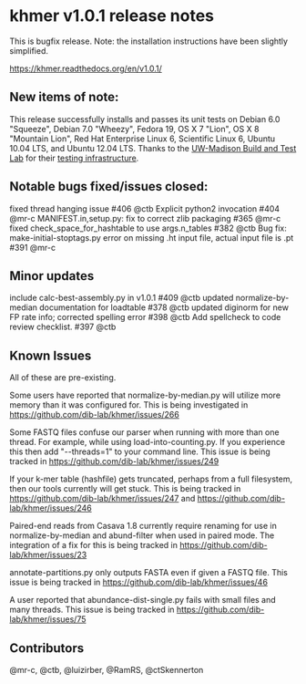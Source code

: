 # khmer v1.0.1 release notes

This is bugfix release. Note: the installation instructions have been slightly simplified.

https://khmer.readthedocs.org/en/v1.0.1/

## New items of note:

This release successfully installs and passes its unit tests on Debian 6.0 "Squeeze", Debian 7.0 "Wheezy", Fedora 19, OS X 7 "Lion", OS X 8 "Mountain Lion", Red Hat Enterprise Linux 6, Scientific Linux 6, Ubuntu 10.04 LTS, and Ubuntu 12.04 LTS. Thanks to the [UW-Madison Build and Test Lab](https://www.batlab.org/) for their [testing infrastructure](http://submit-1.batlab.org/nmi/results/details?runID=247153).

## Notable bugs fixed/issues closed:

fixed thread hanging issue #406 @ctb
Explicit python2 invocation #404 @mr-c 
MANIFEST.in,setup.py: fix to correct zlib packaging #365 @mr-c 
fixed check_space_for_hashtable to use args.n_tables #382 @ctb 
Bug fix: make-initial-stoptags.py error on missing .ht input file, actual input file is .pt #391 @mr-c 

## Minor updates

include calc-best-assembly.py in v1.0.1 #409 @ctb 
updated normalize-by-median documentation for loadtable #378 @ctb 
updated diginorm for new FP rate info; corrected spelling error #398 @ctb
Add spellcheck to code review checklist. #397 @ctb

## Known Issues

All of these are pre-existing.

Some users have reported that normalize-by-median.py will utilize more
memory than it was configured for. This is being investigated in
https://github.com/dib-lab/khmer/issues/266

Some FASTQ files confuse our parser when running with more than one thread.
For example, while using load-into-counting.py. If you experience this then
add "--threads=1" to your command line. This issue is being tracked in
https://github.com/dib-lab/khmer/issues/249

If your k-mer table (hashfile) gets truncated, perhaps from a full filesystem, then our
tools currently will get stuck. This is being tracked in https://github.com/dib-lab/khmer/issues/247 and https://github.com/dib-lab/khmer/issues/246

Paired-end reads from Casava 1.8 currently require renaming for use in
normalize-by-median and abund-filter when used in paired mode. The
integration of a fix for this is being tracked in https://github.com/dib-lab/khmer/issues/23

annotate-partitions.py only outputs FASTA even if given a FASTQ file. This
issue is being tracked in https://github.com/dib-lab/khmer/issues/46

A user reported that abundance-dist-single.py fails with small files and many
threads. This issue is being tracked in https://github.com/dib-lab/khmer/issues/75

## Contributors

@mr-c, @ctb, @luizirber, @RamRS, @ctSkennerton
